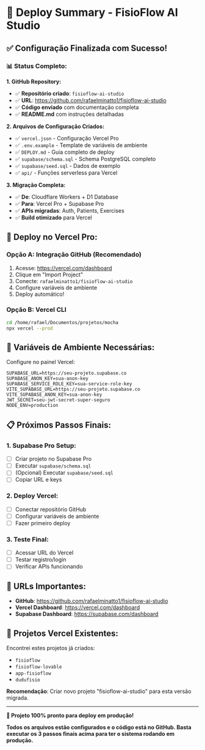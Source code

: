 # 🎉 Deploy Summary - FisioFlow AI Studio

## ✅ **Configuração Finalizada com Sucesso!**

### 📊 **Status Completo:**

**1. GitHub Repository:**
- ✅ **Repositório criado**: `fisioflow-ai-studio`
- ✅ **URL**: https://github.com/rafaelminatto1/fisioflow-ai-studio
- ✅ **Código enviado** com documentação completa
- ✅ **README.md** com instruções detalhadas

**2. Arquivos de Configuração Criados:**
- ✅ `vercel.json` - Configuração Vercel Pro
- ✅ `.env.example` - Template de variáveis de ambiente
- ✅ `DEPLOY.md` - Guia completo de deploy
- ✅ `supabase/schema.sql` - Schema PostgreSQL completo
- ✅ `supabase/seed.sql` - Dados de exemplo
- ✅ `api/` - Funções serverless para Vercel

**3. Migração Completa:**
- ✅ **De**: Cloudflare Workers + D1 Database
- ✅ **Para**: Vercel Pro + Supabase Pro
- ✅ **APIs migradas**: Auth, Patients, Exercises
- ✅ **Build otimizado** para Vercel

## 🚀 **Deploy no Vercel Pro:**

### Opção A: Integração GitHub (Recomendado)
1. Acesse: https://vercel.com/dashboard
2. Clique em "Import Project"
3. Conecte: `rafaelminatto1/fisioflow-ai-studio`
4. Configure variáveis de ambiente
5. Deploy automático!

### Opção B: Vercel CLI
```bash
cd /home/rafael/Documentos/projetos/mocha
npx vercel --prod
```

## 🔧 **Variáveis de Ambiente Necessárias:**

Configure no painel Vercel:
```env
SUPABASE_URL=https://seu-projeto.supabase.co
SUPABASE_ANON_KEY=sua-anon-key
SUPABASE_SERVICE_ROLE_KEY=sua-service-role-key
VITE_SUPABASE_URL=https://seu-projeto.supabase.co
VITE_SUPABASE_ANON_KEY=sua-anon-key
JWT_SECRET=seu-jwt-secret-super-seguro
NODE_ENV=production
```

## 📋 **Próximos Passos Finais:**

### 1. **Supabase Pro Setup:**
- [ ] Criar projeto no Supabase Pro
- [ ] Executar `supabase/schema.sql`
- [ ] (Opcional) Executar `supabase/seed.sql`
- [ ] Copiar URL e keys

### 2. **Deploy Vercel:**
- [ ] Conectar repositório GitHub
- [ ] Configurar variáveis de ambiente
- [ ] Fazer primeiro deploy

### 3. **Teste Final:**
- [ ] Acessar URL do Vercel
- [ ] Testar registro/login
- [ ] Verificar APIs funcionando

## 🎯 **URLs Importantes:**

- **GitHub**: https://github.com/rafaelminatto1/fisioflow-ai-studio
- **Vercel Dashboard**: https://vercel.com/dashboard
- **Supabase Dashboard**: https://supabase.com/dashboard

## 📁 **Projetos Vercel Existentes:**
Encontrei estes projetos já criados:
- `fisioflow`
- `fisioflow-lovable`
- `app-fisioflow`
- `dudufisio`

**Recomendação**: Criar novo projeto "fisioflow-ai-studio" para esta versão migrada.

---

**🎉 Projeto 100% pronto para deploy em produção!**

**Todos os arquivos estão configurados e o código está no GitHub. Basta executar os 3 passos finais acima para ter o sistema rodando em produção.**